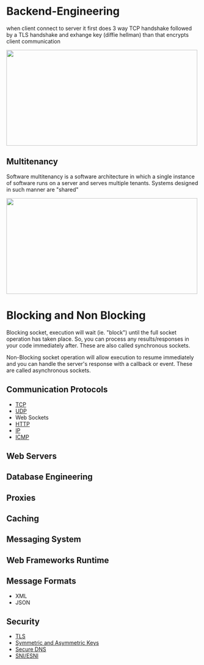 # Backend-Engineering

when client connect to server it first does 3 way TCP handshake followed by a TLS handshake and exhange key (diffie hellman) than that encrypts client communication

<img src="https://user-images.githubusercontent.com/7610065/158075395-4c413f96-3a34-43fb-bb38-8d2d7c29722d.png" width="500" height="250">

## Multitenancy

Software multitenancy is a software architecture in which a single instance of software runs on a server and serves multiple tenants. Systems designed in such manner are "shared"

<img src="https://user-images.githubusercontent.com/7610065/159543956-c24f7968-5e48-4f89-b99f-b613281335f0.png" width="500" height="250">

# Blocking and Non Blocking

Blocking socket, execution will wait (ie. "block") until the full socket operation has taken place. So, you can process any results/responses in your code immediately after. These are also called synchronous sockets.

Non-Blocking socket operation will allow execution to resume immediately and you can handle the server's response with a callback or event. These are called asynchronous sockets.

## Communication Protocols
 - [TCP](https://github.com/Jayash/Backend-Engineering/tree/main/Communication%20Protocols/TCP)
 - [UDP](https://github.com/Jayash/Backend-Engineering/tree/main/Communication%20Protocols/UDP)
 - Web Sockets
 - [HTTP](https://github.com/Jayash/Backend-Engineering/tree/main/Communication%20Protocols/HTTP)
 - [IP](https://github.com/Jayash/Backend-Engineering/blob/main/Communication%20Protocols/IP)
 - [ICMP](https://github.com/Jayash/Backend-Engineering/tree/main/Communication%20Protocols/ICMP)
 
## Web Servers
## Database Engineering
## Proxies
## Caching
## Messaging System
## Web Frameworks Runtime
## Message Formats
- XML
- JSON
## Security
- [TLS](https://github.com/Jayash/Backend-Engineering/tree/main/Security/TLS)
- [Symmetric and Asymmetric Keys](https://github.com/Jayash/Backend-Engineering/tree/main/Security/Symmetric%20vs.%20Asymmetric%20Encryption)
- [Secure DNS](https://github.com/Jayash/Backend-Engineering/tree/main/Security/Secure%20DNS)
- [SNI/ESNI](https://github.com/Jayash/Backend-Engineering/blob/main/Security/SNI-ESNI/README.md)

